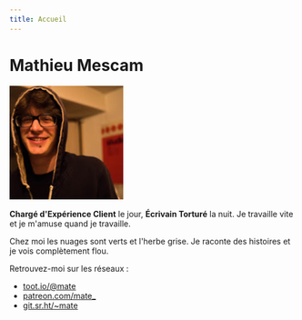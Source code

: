 ```yaml
---
title: Accueil
---
```

# Mathieu Mescam

![Photo de profil de Mathieu Mescam](https://github.com/spinning-fantasies/test-website-repo-3796/blob/main/images/profile.jpg?raw=true)

**Chargé d'Expérience Client** le jour, **Écrivain Torturé** la nuit. 
Je travaille vite et je m'amuse quand je travaille.

Chez moi les nuages sont verts et l'herbe grise. Je raconte des histoires et je vois complètement flou.

Retrouvez-moi sur les réseaux : 

- [toot.io/@mate](https://toot.io/@mate)
- [patreon.com/mate_](https://www.patreon.com/mate_)
- [git.sr.ht/~mate](https://git.sr.ht/~mate)

<script type="text/javascript">window.$crisp=[];window.CRISP_WEBSITE_ID="cdd2c786-b5e8-4f3e-ba30-65822da6b355";(function(){d=document;s=d.createElement("script");s.src="https://client.crisp.chat/l.js";s.async=1;d.getElementsByTagName("head")[0].appendChild(s);})();</script>